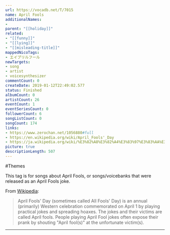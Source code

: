 ```yaml
---
url: https://vocadb.net/T/7015
name: April Fools
additionalNames: 
- 
parent: "[[holiday]]"
related:
- "[[funny]]"
- "[[lying]]"
- "[[misleading-title]]"
mappedNicoTags:
- エイプリルフール
newTargets:
- song
- artist
- voicesynthesizer
commentCount: 0
createDate: 2019-01-12T22:49:02.577
status: Finished
albumCount: 0
artistCount: 26
eventCount: 1
eventSeriesCount: 0
followerCount: 6
songListCount: 0
songCount: 174
links: 
- https://www.zerochan.net/1056880#full
- https://en.wikipedia.org/wiki/April_Fools'_Day
- https://ja.wikipedia.org/wiki/%E3%82%A8%E3%82%A4%E3%83%97%E3%83%AA%E3%83%AB%E3%83%95%E3%83%BC%E3%83%AB
picture: true
descriptionLength: 507
---
```


#Themes

This tag is for songs about April Fools, or songs/voicebanks that were released as an April Fools joke.

From [Wikipedia](https://en.wikipedia.org/wiki/April_Fools'_Day):
>April Fools' Day (sometimes called All Fools' Day) is an annual (primarily) Western celebration commemorated on April 1 by playing practical jokes and spreading hoaxes. The jokes and their victims are called April fools. People playing April Fool jokes often expose their prank by shouting "April fool(s)" at the unfortunate victim(s).

---

